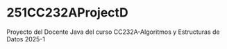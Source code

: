 # 251CC232AProjectD
Proyecto del Docente Java del curso CC232A-Algoritmos y Estructuras de Datos 2025-1
